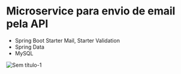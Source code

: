 # Microservice para envio de email pela API
- Spring Boot Starter Mail, Starter Validation
- Spring Data 
- MySQL



![Sem título-1](https://user-images.githubusercontent.com/88802551/174902339-f493d5a6-2f04-44a8-92d1-b5c72b8a7756.jpg)
